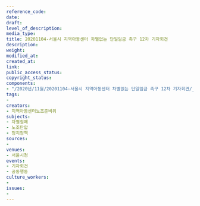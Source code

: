 ```yaml
---
reference_code: 
date: 
draft: 
level_of_description: 
media_type: 
title: 20201104-서울시 지역아동센터 차별없는 단일임금 촉구 12차 기자회견
description: 
weight: 
modified_at: 
created_at: 
link: 
public_access_status: 
copyright_status: 
components:
- "/2020년/11월/20201104-서울시 지역아동센터 차별없는 단일임금 촉구 12차 기자회견/_1DX0081.jpg"
tags:
- 
creators:
- 지역아동센터노조준비위
subjects:
- 차별철폐
- 노조탄압
- 정치정책
sources:
- 
venues:
- 서울시청
events:
- 기자회견
- 공동행동
culture_workers:
- 
issues:
- 
---
```

